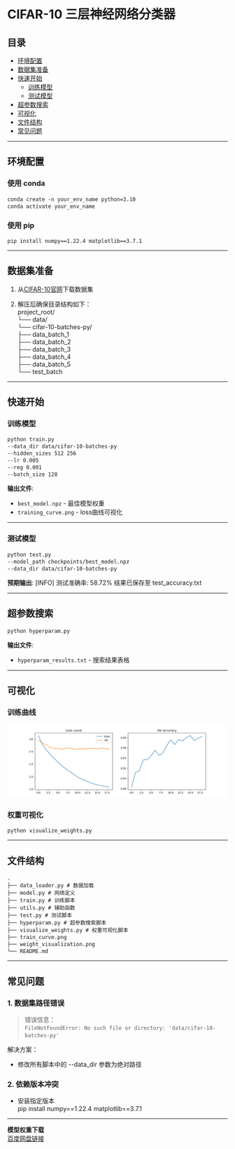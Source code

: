 # CIFAR-10 三层神经网络分类器

## 目录
- [环境配置](#环境配置)
- [数据集准备](#数据集准备)
- [快速开始](#快速开始)
  - [训练模型](#训练模型)
  - [测试模型](#测试模型)
- [超参数搜索](#超参数搜索)
- [可视化](#可视化)
- [文件结构](#文件结构)
- [常见问题](#常见问题)

---

## 环境配置

### 使用 conda  
    conda create -n your_env_name python=3.10  
    conda activate your_env_name  


### 使用 pip 
    pip install numpy==1.22.4 matplotlib==3.7.1

---

## 数据集准备
1. 从[CIFAR-10官网](https://www.cs.toronto.edu/\~kriz/cifar-10-python.tar.gz)下载数据集

2. 解压后确保目录结构如下：  
    project_root/  
    └── data/  
        └── cifar-10-batches-py/  
            ├── data_batch_1  
            ├── data_batch_2  
            ├── data_batch_3  
            ├── data_batch_4  
            ├── data_batch_5  
            └── test_batch

---

## 快速开始

### 训练模型
    python train.py
    --data_dir data/cifar-10-batches-py
    --hidden_sizes 512 256
    --lr 0.005
    --reg 0.001
    --batch_size 128


**输出文件**:
- `best_model.npz` - 最佳模型权重
- `training_curve.png` - loss曲线可视化

---

### 测试模型
    python test.py
    --model_path checkpoints/best_model.npz
    --data_dir data/cifar-10-batches-py


**预期输出**:
[INFO] 测试准确率: 58.72%
结果已保存至 test_accuracy.txt


---

## 超参数搜索
    python hyperparam.py


**输出文件**:
- `hyperparam_results.txt` - 搜索结果表格

---

## 可视化

### 训练曲线
![训练曲线](train_curve.png)

### 权重可视化
    python visualize_weights.py

---

## 文件结构
    .
    ├── data_loader.py # 数据加载
    ├── model.py # 网络定义
    ├── train.py # 训练脚本
    ├── utils.py # 辅助函数
    ├── test.py # 测试脚本
    ├── hyperparam.py # 超参数搜索脚本
    ├── visualize_weights.py # 权重可视化脚本
    ├── train_curve.png
    ├── weight_visualization.png
    └── README.md


---

## 常见问题

### 1. 数据集路径错误
> 错误信息：  
`FileNotFoundError: No such file or directory: 'data/cifar-10-batches-py'`

解决方案：
- 修改所有脚本中的 --data_dir 参数为绝对路径


### 2. 依赖版本冲突
- 安装指定版本  
    pip install numpy==1.22.4 matplotlib==3.7.1


---

**模型权重下载**  
[百度网盘链接](https://pan.baidu.com/s/1djeQeHIPU2ilmwnR0X8xPQ?pwd=hewi )
